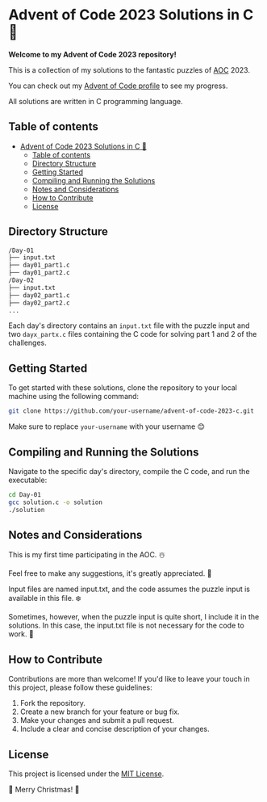# Advent of Code 2023 Solutions in C 🎄

**Welcome to my Advent of Code 2023 repository!**

This is a collection of my solutions to the fantastic puzzles of [AOC](https://adventofcode.com/) 2023.

You can check out my [Advent of Code profile](https://adventofcode.com/2023/leaderboard/private/view/3454791) to see my progress.

All solutions are written in C programming language.

## Table of contents
- [Advent of Code 2023 Solutions in C 🎄](#advent-of-code-2023-solutions-in-c-)
  - [Table of contents](#table-of-contents)
  - [Directory Structure](#directory-structure)
  - [Getting Started](#getting-started)
  - [Compiling and Running the Solutions](#compiling-and-running-the-solutions)
  - [Notes and Considerations](#notes-and-considerations)
  - [How to Contribute](#how-to-contribute)
  - [License](#license)

## Directory Structure
```markdown
/Day-01
├── input.txt
├── day01_part1.c
├── day01_part2.c
/Day-02
├── input.txt
├── day02_part1.c
├── day02_part2.c
...
```

Each day's directory contains an `input.txt` file with the puzzle input and two `dayx_partx.c` files containing the C code for solving part 1 and 2 of the challenges.

## Getting Started

To get started with these solutions, clone the repository to your local machine using the following command:

```bash
git clone https://github.com/your-username/advent-of-code-2023-c.git
```

Make sure to replace `your-username` with your username 😊

## Compiling and Running the Solutions

Navigate to the specific day's directory, compile the C code, and run the executable:

```bash
cd Day-01
gcc solution.c -o solution
./solution
```

## Notes and Considerations

This is my first time participating in the AOC. ☃️

Feel free to make any suggestions, it's greatly appreciated. 🌟

Input files are named input.txt, and the code assumes the puzzle input is available in this file. ❄️

Sometimes, however, when the puzzle input is quite short, I include it in the solutions. In this case, the input.txt file is not necessary for the code to work. 🤶

## How to Contribute

Contributions are more than welcome! If you'd like to leave your touch in this project, please follow these guidelines:

1. Fork the repository.
2. Create a new branch for your feature or bug fix.
3. Make your changes and submit a pull request.
4. Include a clear and concise description of your changes.

## License

This project is licensed under the [MIT License](LICENSE).

🎁 Merry Christmas! 🎁